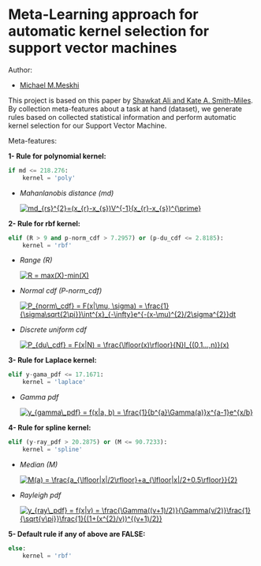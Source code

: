 # Meta-Learning approach for automatic kernel selection for support vector machines

Author:

- [Michael M.Meskhi](michaelmm.com)

This project is based on this paper by [Shawkat Ali and Kate A. Smith-Miles]().
By collection meta-features about a task at hand (dataset), we generate rules based on collected statistical information and perform automatic kernel selection for our Support Vector Machine.

Meta-features:

**1- Rule for polynomial kernel:**

```Python
if md <= 218.276:
	kernel = 'poly'
```

- *Mahanlanobis distance (md)*

	<a href="http://www.codecogs.com/eqnedit.php?latex=md_{rs}^{2}=(x_{r}-x_{s})V^{-1}(x_{r}-x_{s})^{\prime}" target="_blank"><img src="http://latex.codecogs.com/gif.latex?md_{rs}^{2}=(x_{r}-x_{s})V^{-1}(x_{r}-x_{s})^{\prime}" title="md_{rs}^{2}=(x_{r}-x_{s})V^{-1}(x_{r}-x_{s})^{\prime}" /></a>

**2- Rule for rbf kernel:**

```Python
elif (R > 9 and p-norm_cdf > 7.2957) or (p-du_cdf <= 2.8185):
	kernel = 'rbf'
```

- *Range (R)*

	<a href="http://www.codecogs.com/eqnedit.php?latex=R&space;=&space;max(X)-min(X)" target="_blank"><img src="http://latex.codecogs.com/gif.latex?R&space;=&space;max(X)-min(X)" title="R = max(X)-min(X)" /></a>

- *Normal cdf (P-norm_cdf)*

	<a href="http://www.codecogs.com/eqnedit.php?latex=P_{norm\_cdf}&space;=&space;F(x|\mu,&space;\sigma)&space;=&space;\frac{1}{\sigma\sqrt{2\pi}}\int^{x}_{-\infty}e^{-(x-\mu)^{2}/2\sigma^{2}}dt" target="_blank"><img src="http://latex.codecogs.com/gif.latex?P_{norm\_cdf}&space;=&space;F(x|\mu,&space;\sigma)&space;=&space;\frac{1}{\sigma\sqrt{2\pi}}\int^{x}_{-\infty}e^{-(x-\mu)^{2}/2\sigma^{2}}dt" title="P_{norm\_cdf} = F(x|\mu, \sigma) = \frac{1}{\sigma\sqrt{2\pi}}\int^{x}_{-\infty}e^{-(x-\mu)^{2}/2\sigma^{2}}dt" /></a> 

- *Discrete uniform cdf*

	<a href="http://www.codecogs.com/eqnedit.php?latex=P_{du\_cdf}&space;=&space;F(x|N)&space;=&space;\frac{\lfloor(x)\rfloor}{N}I_{(0,1...,n)}(x)" target="_blank"><img src="http://latex.codecogs.com/gif.latex?P_{du\_cdf}&space;=&space;F(x|N)&space;=&space;\frac{\lfloor(x)\rfloor}{N}I_{(0,1...,n)}(x)" title="P_{du\_cdf} = F(x|N) = \frac{\lfloor(x)\rfloor}{N}I_{(0,1...,n)}(x)" /></a>

**3- Rule for Laplace kernel:**

```Python
elif y-gama_pdf <= 17.1671:
	kernel = 'laplace'
```

- *Gamma pdf*

	<a href="http://www.codecogs.com/eqnedit.php?latex=y_{gamma\_pdf}&space;=&space;f(x|a,&space;b)&space;=&space;\frac{1}{b^{a}\Gamma(a)}x^{a-1}e^{x/b}" target="_blank"><img src="http://latex.codecogs.com/gif.latex?y_{gamma\_pdf}&space;=&space;f(x|a,&space;b)&space;=&space;\frac{1}{b^{a}\Gamma(a)}x^{a-1}e^{x/b}" title="y_{gamma\_pdf} = f(x|a, b) = \frac{1}{b^{a}\Gamma(a)}x^{a-1}e^{x/b}" /></a>
	
**4- Rule for spline kernel:**

```Python
elif (y-ray_pdf > 20.2875) or (M <= 90.7233):
	kernel = 'spline'
```

- *Median (M)*

	<a href="http://www.codecogs.com/eqnedit.php?latex=M(a)&space;=&space;\frac{a_{\lfloor|x|/2\rfloor}&plus;a_{\lfloor|x|/2&plus;0.5\rfloor}}{2}" target="_blank"><img src="http://latex.codecogs.com/gif.latex?M(a)&space;=&space;\frac{a_{\lfloor|x|/2\rfloor}&plus;a_{\lfloor|x|/2&plus;0.5\rfloor}}{2}" title="M(a) = \frac{a_{\lfloor|x|/2\rfloor}+a_{\lfloor|x|/2+0.5\rfloor}}{2}" /></a> 
	
- *Rayleigh pdf*

	<a href="http://www.codecogs.com/eqnedit.php?latex=y_{ray\_pdf}&space;=&space;f(x|v)&space;=&space;\frac{\Gamma((v&plus;1)/2)}{\Gamma(v/2)}\frac{1}{\sqrt{v\pi}}\frac{1}{(1&plus;(x^{2}/v))^{(v&plus;1)/2}}" target="_blank"><img src="http://latex.codecogs.com/gif.latex?y_{ray\_pdf}&space;=&space;f(x|v)&space;=&space;\frac{\Gamma((v&plus;1)/2)}{\Gamma(v/2)}\frac{1}{\sqrt{v\pi}}\frac{1}{(1&plus;(x^{2}/v))^{(v&plus;1)/2}}" title="y_{ray\_pdf} = f(x|v) = \frac{\Gamma((v+1)/2)}{\Gamma(v/2)}\frac{1}{\sqrt{v\pi}}\frac{1}{(1+(x^{2}/v))^{(v+1)/2}}" /></a>	
	
**5- Default rule if any of above are FALSE:**

```Python
else:
	kernel = 'rbf'
```